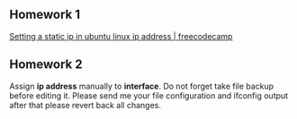 ## Homework 1
[Setting a static ip in ubuntu linux ip address | freecodecamp](https://www.freecodecamp.org/news/setting-a-static-ip-in-ubuntu-linux-ip-address-tutorial/)

## Homework  2
Assign **ip address** manually to **interface**. Do not forget take file backup before editing it.
Please send me your file configuration and ifconfig output after that please revert back all changes.

